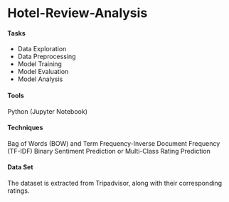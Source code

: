 # Hotel-Review-Analysis

#### Tasks
- Data Exploration
- Data Preprocessing
- Model Training
- Model Evaluation
- Model Analysis

#### Tools
Python (Jupyter Notebook)

#### Techniques
Bag of Words (BOW) and Term Frequency-Inverse Document Frequency (TF-IDF)
Binary Sentiment Prediction or Multi-Class Rating Prediction

#### Data Set
The dataset is extracted from Tripadvisor, along with their corresponding ratings.



